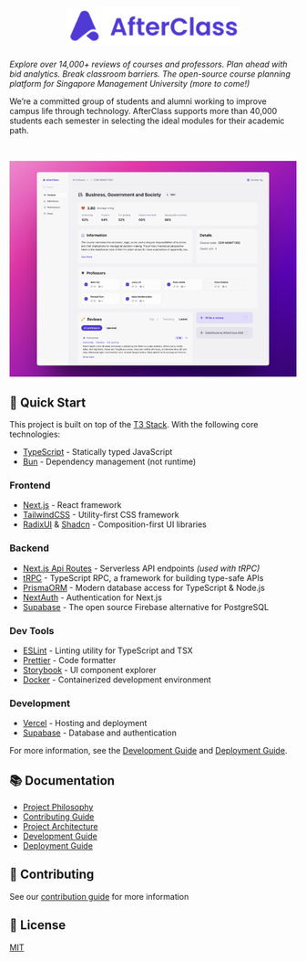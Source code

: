 <div align="center">
  <h1 align="center">
    <a href="https://afterclass.io">
      <img src=".github/assets/afterclass-with-name.svg" alt="AfterClass" width=300>
    </a>
  </h1>
</div>

_Explore over 14,000+ reviews of courses and professors. Plan ahead with bid
analytics. Break classroom barriers. The open-source course planning platform
for Singapore Management University (more to come!)_

We’re a committed group of students and alumni working to improve campus life
through technology. AfterClass supports more than 40,000 students each semester
in selecting the ideal modules for their academic path.

<br>
<p align="center">
  <img alt='course review' src=".github/assets/screenshot-course.png">
</p>

## 🚀 Quick Start

This project is built on top of the [T3
Stack](https://create.t3.gg/en/introduction). With the following core
technologies:

- [TypeScript](https://www.typescriptlang.org/) - Statically typed JavaScript
- [Bun](https://bun.sh/) - Dependency management (not runtime)

### Frontend

- [Next.js](https://nextjs.org/) - React framework
- [TailwindCSS](https://tailwindcss.com/) - Utility-first CSS framework
- [RadixUI](https://www.radix-ui.com/) & [Shadcn](https://shadcn.com/) -
  Composition-first UI libraries

### Backend

- [Next.js Api Routes](https://nextjs.org/docs/api-routes/introduction) -
  Serverless API endpoints _(used with tRPC)_
- [tRPC](https://trpc.io/) - TypeScript RPC, a framework for building type-safe
  APIs
- [PrismaORM](https://www.prisma.io/) - Modern database access for TypeScript &
  Node.js
- [NextAuth](https://next-auth.js.org/) - Authentication for Next.js
- [Supabase](https://supabase.com/) - The open source Firebase alternative for
  PostgreSQL

### Dev Tools

- [ESLint](https://eslint.org/) - Linting utility for TypeScript and TSX
- [Prettier](https://prettier.io/) - Code formatter
- [Storybook](https://storybook.js.org/) - UI component explorer
- [Docker](https://www.docker.com/) - Containerized development environment

### Development

- [Vercel](https://vercel.com/) - Hosting and deployment
- [Supabase](https://supabase.com/) - Database and authentication

For more information, see the [Development Guide](DEVELOPMENT.md) and
[Deployment Guide](DEPLOYMENT.md).

## 📚 Documentation

- [Project Philosophy](PHILOSOPHY.md)
- [Contributing Guide](CONTRIBUTING.md)
- [Project Architecture](ARCHITECTURE.md)
- [Development Guide](DEVELOPMENT.md)
- [Deployment Guide](DEPLOYMENT.md)

## 🤝 Contributing

See our [contribution guide](CONTRIBUTING.md) for more information

## 📝 License

[MIT](LICENSE)
